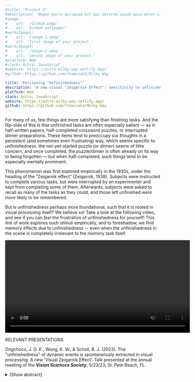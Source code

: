 ```yaml
---
#title: 'Project 3'
#description: 'Neque porro quisquam est qui dolorem ipsum quia dolor sit amet, consectetur, adipisci'
#image:
#    url: '/GitHub.webp'
#    alt: 'GitHub wallpaper'
#worksImage1:
#    url: '/image-1.webp'
#    alt: 'first image of your project.'
#worksImage2:
#    url: '/image-2.webp'
#    alt: 'second image of your project.'
#platform: Web
#stack: Astro, JavaScript
#website: https://astro-milky-way.netlify.app/
#github: https://github.com/ttomczak3/Milky-Way

title: 'Percieving "Unfinishedness"'
description: 'A new visual "Zeigarnik Effect": sensitivity to unfinishedness even despite task-irrelevance'
platform: Web
stack: Astro, JavaScript
website: https://astro-milky-way.netlify.app/
github: https://github.com/ttomczak3/Milky-Way
---
```

<p>
For many of us, few things are more satisfying than finishing tasks.  And the flip-side of this is that unfinished tasks are often especially salient — as in half-written papers, half-completed crossword puzzles, or interrupted dinner preparations.  These items tend to preoccupy our thoughts in a persistent (and sometimes even frustrating) way, which seems specific to unfinishedness: the not-yet-started puzzle (or dinner) seems of little concern, and once completed, the puzzle/dinner is often already on its way to being forgotten — but when half-completed, such things tend to be especially mentally prominent.

This phenomenon was first explored empirically in the 1930s, under the heading of the “Zeigarnik effect” (Zeigarnik, 1938).  Subjects were instructed to complete various tasks, but were interrupted by an experimenter and kept from completing some of them.  Afterwards, subjects were asked to recall as many of the tasks as they could, and those left unfinished were more likely to be remembered. 

But is unfinishedness perhaps more foundational, such that it is rooted in visual processing itself? We believe so! Take a look at the following video, and see if you can <i>feel</i> the frustration of unfinishedness for yourself! This line of work explores such stimuli empirically, and to foreshadow, we find memory effects due to unfinishedness -- even when the unfinishedness in the scene is completely irrelevant to the memory task itself.

<video width="600" autoplay loop muted>
  <source src="justUnfinishedness.mp4" type="video/mp4" />
  Your browser does not support the video, sorry! Feel free to email me for all the demos used in the experiments.
</video>

</p>
<span class="badge badge--item">RELEVANT PRESENTATIONS</span>
<p class="p1">
    Ongchoco, J. D. K., Wong, K. W., & Scholl, B. J. (2023). 
    The "unfinishedness" of dynamic events is spontaneously extracted in visual processing: A new 'Visual Zeigarnik Effect'.
    Talk presented at the annual meeting of the <b><i>Vision Sciences Society</i></b>, 
    5/23/23, St. Pete Beach, FL.  
</p>
    <details><summary>[Show abstract]</summary>
        <p>
        The events that occupy our thoughts in an especially persistent way are often those that are unfinished -- half-written papers, unfolded laundry, and items not yet crossed off from to-do lists. And this factor has also been emphasized in work within higher-level cognition, as in the "Zeigarnik effect": when people carry out various tasks, but some are never finished due to extrinsic interruptions, memory tends to be better for those tasks that were unfinished. But just how foundational is this sort of "unfinishedness" in mental life? Might such unfinishedness be spontaneously extracted and prioritized even in lower-level visual processing? To explore this, we had observers watch animations in which a dot moved through a maze, starting at one disc (the 'startpoint') and moving toward another disc (the 'endpoint'). We tested the fidelity of visual memory by having probes (colored squares) appear briefly along the dot's path; after the dot finished moving, observers simply had to indicate where the probes had appeared. On 'Completed' trials, the motion ended when the dot reached the endpoint, but on 'Unfinished' trials, the motion ended shortly before the dot reached the endpoint. Although this manipulation was entirely task-irrelevant, it nevertheless had a powerful influence on visual memory: observers placed probes much closer to their correct locations on Unfinished trials. This same pattern held across several different experiments, even while carefully controlling for various lower-level properties of the displays (such as the speed and duration of the dot's motion). And the effect also generalized across different types of displays (e.g. also replicating when the moving dot left a visible trace). This new type of <i>Visual Zeigarnik Effect</i> suggests that the unfinishedness of events is not just a matter of higher-level thought and motivation, but can also be extracted as a part of visual perception itself.        
        </p>
    </details>



